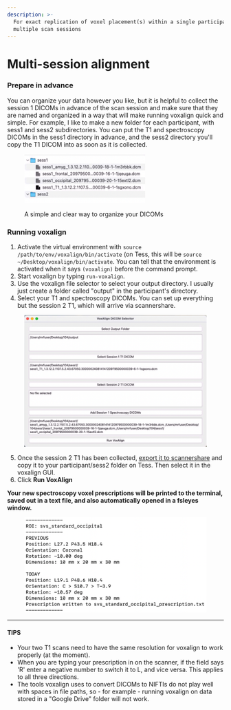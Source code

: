```yaml
---
description: >-
  For exact replication of voxel placement(s) within a single participant across
  multiple scan sessions
---
```


# Multi-session alignment

### Prepare in advance

You can organize your data however you like, but it is helpful to collect the session 1 DICOMs in advance of the scan session and make sure that they are named and organized in a way that will make running voxalign quick and simple. For example, I like to make a new folder for each participant, with sess1 and sess2 subdirectories. You can put the T1 and spectroscopy DICOMs in the sess1 directory in advance, and the sess2 directory you'll copy the T1 DICOM into as soon as it is collected.

<figure><img src="../../.gitbook/assets/Screenshot 2024-11-22 at 9.10.45 PM.png" alt="" width="281"><figcaption><p>A simple and clear way to organize your DICOMs</p></figcaption></figure>

### Running voxalign

1. Activate the virtual environment with `source /path/to/env/voxalign/bin/activate` (on Tess, this will be `source ~/Desktop/voxalign/bin/activate`. You can tell that the environment is activated when it says `(voxalign)` before the command prompt.&#x20;
2. Start voxalign by typing `run-voxalign`.
3. Use the voxalign file selector to select your output directory. I usually just create a folder called "output" in the participant's directory.&#x20;
4. Select your T1 and spectroscopy DICOMs. You can set up everything but the session 2 T1, which will arrive via scannershare.

<figure><img src="../../.gitbook/assets/Screenshot 2024-11-22 at 9.22.03 PM.png" alt="" width="563"><figcaption></figcaption></figure>

5. Once the session 2 T1 has been collected, [export it to scannershare](../../mrf-guides/exporting-data-via-scannershare.md) and copy it to your participant/sess2 folder on Tess. Then select it in the voxalign GUI.
6. Click **Run VoxAlign**

**Your new spectroscopy voxel prescriptions will be printed to the terminal, saved out in a text file, and also automatically opened in a fsleyes window.**&#x20;

<figure><img src="../../.gitbook/assets/Screenshot 2024-11-22 at 9.28.07 PM.png" alt="" width="563"><figcaption></figcaption></figure>

***

#### TIPS

* Your two T1 scans need to have the same resolution for voxalign to work properly (at the moment).
* When you are typing your prescription in on the scanner, if the field says 'R' enter a negative number to switch it to L, and vice versa. This applies to all three directions.
* The tools voxalign uses to convert DICOMs to NIFTIs do not play well with spaces in file paths, so - for example - running voxalign on data stored in a "Google Drive" folder will not work.
